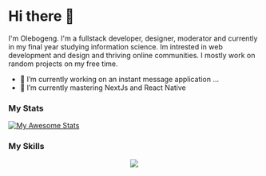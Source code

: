 # Hi there 👋

I'm Olebogeng. I'm a fullstack developer, designer, moderator and currently in my final year studying information science. Im intrested in web development and design and thriving online communities. I mostly work on random projects on my free time.



- 🔭 I’m currently working on an instant message application ...
- 🌱 I’m currently mastering NextJs and React Native

### My Stats
[![My Awesome Stats](https://awesome-github-stats.azurewebsites.net/user-stats/LebzaM?cardType=github&theme=dark&preferLogin=false)](https://git.io/awesome-stats-card)

### My Skills
<p align="center">
  <a href="https://skillicons.dev">
    <img src="https://skillicons.dev/icons?i=js,react,git,angular,bootstrap,css,discord,figma,firebase,html,jquery,mongodb,next js,node js, postman,redux, wordpress" />
  </a>
</p>
